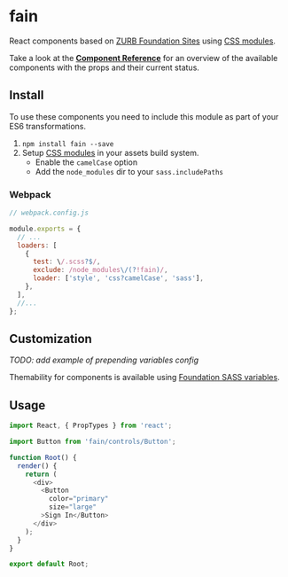 # fain

React components based on [ZURB Foundation Sites](http://foundation.zurb.com/sites.html) using
[CSS modules](https://github.com/css-modules/css-modules).

Take a look at the **[Component Reference](https://guzart.github.io/fain/)** for an overview of
the available components with the props and their current status.

## Install

To use these components you need to include this module as part of your ES6 transformations.

1. `npm install fain --save`
2. Setup [CSS modules](https://github.com/css-modules/css-modules#implementations) in your
   assets build system.
   * Enable the `camelCase` option
   * Add the `node_modules` dir to your `sass.includePaths`

### Webpack

```js
// webpack.config.js

module.exports = {
  // ...
  loaders: [
    {
      test: \/.scss?$/,
      exclude: /node_modules\/(?!fain)/,
      loader: ['style', 'css?camelCase', 'sass'],
    },
  ],
  //...
};
```

## Customization

_TODO: add example of prepending variables config_

Themability for components is available using [Foundation SASS variables](http://foundation.zurb.com/sites/docs/global.html).

## Usage

```js
import React, { PropTypes } from 'react';

import Button from 'fain/controls/Button';

function Root() {
  render() {
    return (
      <div>
        <Button
          color="primary"
          size="large"
        >Sign In</Button>
      </div>
    );
  }
}

export default Root;
```
